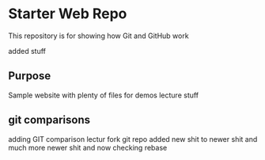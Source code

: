 # Starter Web Repo

This repository is for showing how Git and GitHub work

added stuff

## Purpose

Sample website with plenty of files for demos
lecture stuff

## git comparisons
adding GIT comparison lectur
fork git repo
added new shit to newer shit and much more newer shit and now checking rebase